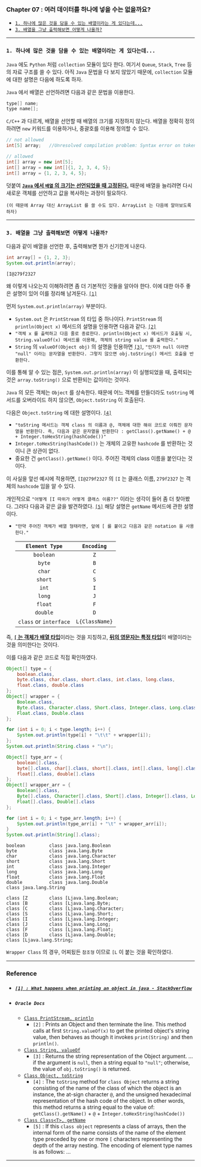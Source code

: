 
### Chapter 07 : 여러 데이터를 하나에 넣을 수는 없을까요?
- [`1. 하나에 많은 것을 담을 수 있는 배열이라는 게 있다는데...`](#1-하나에-많은-것을-담을-수-있는-배열이라는-게-있다는데)
- [`3. 배열을 그냥 출력해보면 어떻게 나올까?`](#3-배열을-그냥-출력해보면-어떻게-나올까)

---

### `1. 하나에 많은 것을 담을 수 있는 배열이라는 게 있다는데...`

`Java` 에도 `Python` 처럼 `collection` 모듈이 있다 한다. 여기서 `Queue`, `Stack`, `Tree` 등의 자료 구조를 쓸 수 있다.
아직 `Java` 문법을 다 보지 않았기 때문에, `collection` 모듈에 대한 설명은 다음에 하도록 하자.

`Java` 에서 배열은 선언하려면 다음과 같은 문법을 이용한다.

```java
type[] name;
type name[];
```

`C/C++` 과 다르게, 배열을 선언할 때 배열의 크기를 지정하지 않는다. 배열을 정확히 정의하려면 `new` 키워드를 이용하거나, 중괄호를 이용해 정의할 수 있다.

```java
// not allowed
int[5] array;   //Unresolved compilation problem: Syntax error on token "8", delete this token

// allowed
int[] array = new int[5];
int[] array = new int[]{1, 2, 3, 4, 5};
int[] array = {1, 2, 3, 4, 5};
```

덧붙여 <ins>**`Java` 에서 `배열` 의 크기는 선언되었을 때 고정된다.**</ins> 때문에 배열을 늘리려면 다시 새로운 객체를 선언하고 값을 복사하는 과정이 필요하다.

`(이 때문에 Array 대신 ArrayList 를 쓸 수도 있다. ArrayList 는 다음에 알아보도록 하자)`

---

### `3. 배열을 그냥 출력해보면 어떻게 나올까?`

다음과 같이 배열을 선언한 후, 출력해보면 뭔가 신기한게 나온다.

```java
int array[] = {1, 2, 3};
System.out.println(array);
```
```
[I@279f2327
```

왜 이렇게 나오는지 이해하려면 좀 더 기본적인 것들을 알아야 한다. 이에 대한 아주 좋은 설명이 있어 이를 정리해 남겨둔다. [`[1]`](#1--what-happens-when-printing-an-object-in-java---stackoverflow)

먼저 `System.out.println(array)` 부분이다.
- `System.out` 은 `PrintStream` 의 타입 중 하나이다. `PrintStream` 의 `println(Object x)` 메서드의 설명을 인용하면 다음과 같다. [`[2]`](#oracle-docs)
- `"객체 x 를 출력하고 다음 줄로 종료한다. println(Object x) 메서드가 호출될 시, String.valueOf(x) 메서드를 이용해, 객체의 string value 를 출력한다."`
- `String` 의 `valueOf(Object obj)` 의 설명을 인용하면 [`[3]`](#oracle-docs), `"인자가 null 이라면 "null" 이라는 문자열을 반환한다. 그렇지 않으면 obj.toString() 메서드 호출을 반환한다.`

이를 통해 알 수 있는 점은, `System.out.println(array)` 이 실행되었을 때, 출력되는 것은 `array.toString()` 으로 반환되는 값이라는 것이다.

`Java` 의 모든 객체는 `Object` 를 상속한다. 때문에 어느 객체를 만들더라도 `toString` 메서드를 오버라이드 하지 않으면, `Object.toString` 이 호출된다.

다음은 `Object.toString` 에 대한 설명이다. [`[4]`](#oracle-docs)
- `"toString 메서드는 객체 class 의 이름과 @, 객체에 대한 해쉬 코드로 이뤄진 문자열을 반환한다. 즉, 다음과 같은 문자열을 반환한다 : getClass().getName() + @ + Integer.toHexString(hashCode())"`
- `Integer.toHexString(hashCode())` 는 개체의 고유한 `hashcode` 를 반환하는 것이니 큰 상관이 없다.
- 중요한 건 `getClass().getName()` 이다. 주어진 객체의 class 이름을 붙인다는 것이다.

이 사실을 앞선 예시에 적용하면, `[I@279f2327` 의 `[I` 는 클래스 이름, `279f2327` 는 객체의 `hashcode` 임을 알 수 있다.

개인적으로 `"어떻게 [I 따위가 어떻게 클래스 이름??"` 이라는 생각이 들어 좀 더 찾아봤다. 그러다 다음과 같은 글을 발견하였다. [`[5]`](#oracle-docs) 해당 설명은 `getName` 메서드에 관한 설명이다.
- `"만약 주어진 객체가 배열 형태라면, 앞에 [ 를 붙이고 다음과 같은 notation 을 사용한다."`

    |`Element Type`|`Encoding`|
    |:---:|:---:|
    |`boolean`|`Z`|
    |`byte`|`B`|
    |`char`|`C`|
    |`short`|`S`|
    |`int`|`I`|
    |`long`|`J`|
    |`float`|`F`|
    |`double`|`D`|
    |`class` or `interface`|`L{ClassName}`|

즉, <ins>**`[` 는 객체가 배열 타입**</ins>이라는 것을 지칭하고, <ins>**뒤의 영문자는 특정 타입**</ins>의 배열이라는 것을 의미한다는 것이다.

이를 다음과 같은 코드로 직접 확인하였다.

```java
Object[] type = {
    boolean.class, 
    byte.class, char.class, short.class, int.class, long.class,
    float.class, double.class 
};
Object[] wrapper = {
    Boolean.class,
    Byte.class, Character.class, Short.class, Integer.class, Long.class,
    Float.class, Double.class
};

for (int i = 0; i < type.length; i++) {
    System.out.println(type[i] + "\t\t" + wrapper[i]);
};
System.out.println(String.class + "\n");

Object[] type_arr = {
    boolean[].class, 
    byte[].class, char[].class, short[].class, int[].class, long[].class,
    float[].class, double[].class 
};
Object[] wrapper_arr = {
    Boolean[].class,
    Byte[].class, Character[].class, Short[].class, Integer[].class, Long[].class,
    Float[].class, Double[].class
};

for (int i = 0; i < type_arr.length; i++) {
    System.out.println(type_arr[i] + "\t" + wrapper_arr[i]);
}
System.out.println(String[].class);
```
```
boolean         class java.lang.Boolean
byte            class java.lang.Byte
char            class java.lang.Character
short           class java.lang.Short
int             class java.lang.Integer
long            class java.lang.Long
float           class java.lang.Float
double          class java.lang.Double
class java.lang.String

class [Z        class [Ljava.lang.Boolean;
class [B        class [Ljava.lang.Byte;
class [C        class [Ljava.lang.Character;
class [S        class [Ljava.lang.Short;
class [I        class [Ljava.lang.Integer;
class [J        class [Ljava.lang.Long;
class [F        class [Ljava.lang.Float;
class [D        class [Ljava.lang.Double;
class [Ljava.lang.String;
```

`Wrapper Class` 의 경우, 어찌됬든 `참조형` 이므로 `[L` 이 붙는 것을 확인하였다.

---

### Reference

- ##### [`[1] : What happens when printing an object in java - StackOverflow`](https://stackoverflow.com/questions/20735132/what-happens-when-printing-an-object-in-java)

- ##### `Oracle Docs`
    - [`Class PrintStream, println`](https://docs.oracle.com/javase/7/docs/api/java/io/PrintStream.html#println(java.lang.Object))
        - `[2]` : Prints an Object and then terminate the line. This method calls at first `String.valueOf(x)` to get the printed object's string value, then behaves as though it invokes `print(String)` and then `println()`.
    - [`Class String, valueOf`](https://docs.oracle.com/javase/7/docs/api/java/lang/String.html#valueOf%28java.lang.Object%29)
        - `[3]` : Returns the string representation of the Object argument. ... if the argument is `null`, then a string equal to `"null"`; otherwise, the value of `obj.toString()` is returned.
    - [`Class Object, toString`](https://docs.oracle.com/javase/7/docs/api/java/lang/Object.html#toString%28%29)
        - `[4]` : The `toString` method for `class Object` returns a string consisting of the name of the class of which the object is an instance, the at-sign character `@`, and the unsigned hexadecimal representation of the hash code of the object. In other words, this method returns a string equal to the value of: `getClass().getName()` + `@` + `Integer.toHexString(hashCode())`
    - [`Class Class<T>, getName`](https://docs.oracle.com/javase/9/docs/api/java/lang/Class.html#getName--)
        - `[5]` : If this `class object` represents a class of arrays, then the internal form of the name consists of the name of the element type preceded by one or more `[` characters representing the depth of the array nesting. The encoding of element type names is as follows: ... 

---

